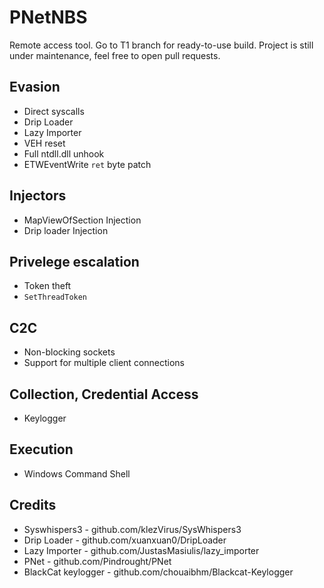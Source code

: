 # PNetNBS
Remote access tool.
Go to T1 branch for ready-to-use build.
Project is still under maintenance, feel free to open pull requests.

## Evasion
-  Direct syscalls 
-  Drip Loader  
-  Lazy Importer  
-  VEH reset
-  Full ntdll.dll unhook
-  ETWEventWrite `ret` byte patch

## Injectors
- MapViewOfSection Injection
- Drip loader Injection

## Privelege escalation
- Token theft
- `SetThreadToken`

## C2C
- Non-blocking sockets
- Support for multiple client connections

## Collection, Credential Access 
-  Keylogger  

## Execution
- Windows Command Shell

## Credits
- Syswhispers3 - github.com/klezVirus/SysWhispers3
- Drip Loader - github.com/xuanxuan0/DripLoader
- Lazy Importer - github.com/JustasMasiulis/lazy_importer
- PNet - github.com/Pindrought/PNet
- BlackCat keylogger - github.com/chouaibhm/Blackcat-Keylogger